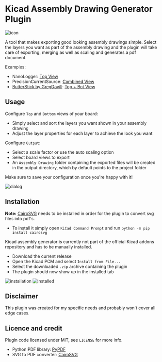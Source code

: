 # Kicad Assembly Drawing Generator Plugin
![icon](https://gitlab.com/TobiasNetzer/kicad-assembly-generator/-/raw/main/resources/icon.png?ref_type=heads)

A tool that makes exporting good looking assembly drawings simple. Select the layers you want as part of the assembly drawing and the plugin will take care of exporting, merging as well as scaling and generates a pdf document.

Examples:
- NanoLogger: [Top View](https://gitlab.com/TobiasNetzer/kicad-assembly-generator/-/raw/main/doc/nanoLogger%20-%20Assembly%20Drawing%20Top.pdf?ref_type=heads)
- PrecisionCurrentSource: [Combined View](https://gitlab.com/TobiasNetzer/kicad-assembly-generator/-/raw/main/doc/PrecisionCurrentSource%20-%20Assembly%20Drawing%20Top%20+%20Bot.pdf)
- [ButterStick by GregDavill](https://github.com/butterstick-fpga/butterstick-hardware): [Top + Bot View](https://gitlab.com/TobiasNetzer/kicad-assembly-generator/-/raw/main/doc/ButterStick%20-%20Assembly%20Drawing.pdf)

## Usage

Configure `Top` and `Bottom` views of your board:
- Simply select and sort the layers you want shown in your assembly drawing
- Adjust the layer properties for each layer to achieve the look you want

Configure `Output`:
- Select a scale factor or use the auto scaling option
- Select board views to export
- An `Assembly Drawing` folder containing the exported files will be created in the output directory, which by default points to the project folder

Make sure to save your configuration once you're happy with it!

![dialog](https://gitlab.com/TobiasNetzer/kicad-assembly-generator/-/raw/main/doc/dialog.png?ref_type=heads)

## Installation

**Note:** [CairoSVG](https://github.com/Kozea/CairoSVG) needs to be installed in order for the plugin to convert svg files into pdf's.
- To install it simply open `KiCad Command Prompt` and run `python -m pip install cairosvg`


Kicad assembly generator is currently not part of the official Kicad addons repository and has to be manually installed.
- Download the current release
- Open the Kicad PCM and select `Install from File...`
- Select the downloaded `.zip` archive containing the plugin
- The plugin should now show up in the installed tab

![installation](https://gitlab.com/TobiasNetzer/kicad-assembly-generator/-/raw/main/doc/installation.png?ref_type=heads)
![installed](https://gitlab.com/TobiasNetzer/kicad-assembly-generator/-/raw/main/doc/installed.png?ref_type=heads)

## Disclaimer

This plugin was created for my specific needs and probably won't cover all edge cases.

## Licence and credit

Plugin code licensed under MIT, see `LICENSE` for more info.
- Python PDF library: [PyPDF](https://github.com/py-pdf/pypdf)
- SVG to PDF converter: [CairoSVG](https://github.com/Kozea/CairoSVG)
